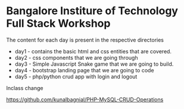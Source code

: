 # Bangalore Institure of Technology Full Stack Workshop

The content for each day is present in the respective directories

- day1 - contains the basic html and css entities that are covered.
- day2 - css components that we are going through
- day3 - Simple Javascript Snake game that we are going to build.
- day4 - bootstrap landing page that we are going to code
- day5 - php/python crud app with login and logout

Inclass change

https://github.com/kunalbagnial/PHP-MySQL-CRUD-Operations
